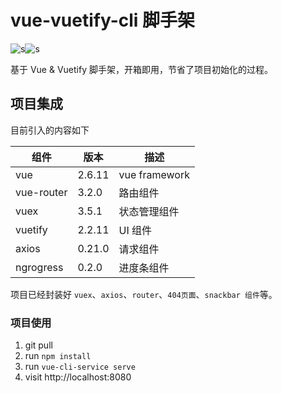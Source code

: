 # vue-vuetify-cli 脚手架

![s](https://img.shields.io/badge/Vue-2.6.11-00E676.svg)![s](https://img.shields.io/badge/vuetify-2.2.11-64B5F6.svg)

基于 Vue & Vuetify 脚手架，开箱即用，节省了项目初始化的过程。

## 项目集成

目前引入的内容如下

| 组件       | 版本   | 描述          |
| ---------- | ------ | ------------- |
| vue        | 2.6.11 | vue framework |
| vue-router | 3.2.0  | 路由组件      |
| vuex       | 3.5.1  | 状态管理组件  |
| vuetify    | 2.2.11 | UI 组件       |
| axios      | 0.21.0 | 请求组件      |
| ngrogress  | 0.2.0  | 进度条组件    |

项目已经封装好 `vuex`、`axios`、`router`、`404页面`、`snackbar 组件`等。

### 项目使用

1. git pull
2. run `npm install`
3. run `vue-cli-service serve`
4. visit  http://localhost:8080


